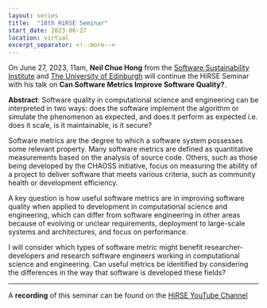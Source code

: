 ```yaml
---
layout: series
title:  "18th HiRSE Seminar"
start_date: 2023-06-27
location: virtual
excerpt_separator: <!--more-->
---
```


On June 27, 2023, 11am, **Neil Chue Hong** from the [Software Sustainability Institute](https://www.software.ac.uk/about/staff/person/neil-chue-hong) and [The University of Edinburgh](https://www.ed.ac.uk/profile/neil-chue-hong) will continue the HiRSE Seminar with his talk on **Can Software Metrics Improve Software Quality?**. 
<!--more-->

**Abstract**:
Software quality in computational science and engineering can be interpreted in two ways: does the software implement the algorithm or simulate the phenomenon as expected, and does it perform as expected i.e. does it scale, is it maintainable, is it secure?

Software metrics are the degree to which a software system possesses some relevant property. Many software metrics are defined as quantitative measurements based on the analysis of source code. Others, such as those being developed by the CHAOSS initiative, focus on measuring the ability of a project to deliver software that meets various criteria, such as community health or development efficiency.

A key question is how useful software metrics are in improving software quality when applied to development in computational science and engineering, which can differ from software engineering in other areas because of evolving or unclear requirements, deployment to large-scale systems and architectures, and focus on performance.

I will consider which types of software metric might benefit researcher-developers and research software engineers working in computational science and engineering. Can useful metrics be identified by considering the differences in the way that software is developed these fields?


***
A **recording** of this seminar can be found on the [HiRSE YouTube Channel](https://www.youtube.com/watch?v=S9FkESJF49c)


